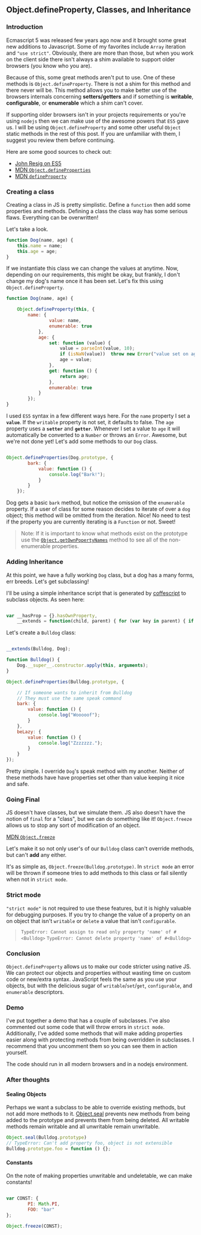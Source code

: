 ##  Object.defineProperty, Classes, and Inheritance

###  Introduction

Ecmascript 5 was released few years ago now and it brought some great new additions to Javascript. Some of my favorites include `Array` iteration and `"use strict"`. Obviously, there are more than those, but when you work on the client side there isn't always a shim available to support older browsers (you know who you are). 

Because of this, some great methods aren't put to use. One of these methods is `Object.defineProperty`. There is not a shim for this method and there never will be. This method allows you to make better use of the browsers internals concerning **setters/getters** and if something is **writable**, **configurable**, or **enumerable** which a shim can't cover.

If supporting older browsers isn't in your projects requirements or you're using `nodejs` then we can make use of the awesome powers that `ES5` gave us. I will be using `Object.defineProperty` and some other useful `Object` static methods in the rest of this post. If you are unfamiliar with them, I suggest you review them before continuing. 

Here are some good sources to check out:

* [John Resig on ES5](http://ejohn.org/blog/ecmascript-5-objects-and-properties/)
* [MDN `Object.defineProperties`](https://developer.mozilla.org/en-US/docs/JavaScript/Reference/Global_Objects/Object/defineProperties) 
* [MDN `defineProperty`](https://developer.mozilla.org/en-US/docs/JavaScript/Reference/Global_Objects/Object/defineProperty)     

### Creating a class

Creating a class in JS is pretty simplistic. Define a `function` then add some properties and methods. Defining a class the class way has some serious flaws. Everything can be overwritten! 

Let's take a look.

```javascript
function Dog(name, age) {
    this.name = name;
    this.age = age;
}
```

If we instantiate this class we can change the values at anytime. Now, depending on our requirements, this might be okay, but frankly, I don't change my dog's name once it has been set. Let's fix this using `Object.defineProperty`.

```javascript
function Dog(name, age) {

    Object.defineProperty(this, {
        name: {
                value: name,
                enumerable: true
            },
            age: {
                set: function (value) {
                    value = parseInt(value, 10);
                    if (isNaN(value))  throw new Error("value set on age is not a number");
                    age = value;
                },
                get: function () {
                    return age;
                },
                enumerable: true
            }
        });
}
```

I used `ES5` syntax in a few different ways here. For the `name` property I set a **`value`**. If the `writable` property is not set, it defaults to false.  The `age` property uses  a **`setter`** and **`getter`**.  Whenever I set a value to `age`  it will automatically be converted to a `Number` or throws an `Error`. Awesome, but we're not done yet! Let's add some methods to our `Dog` class.

```javascript

Object.defineProperties(Dog.prototype, {
        bark: {
            value: function () {
                console.log("Bark!");
            }
        } 
    });

``` 

Dog gets a basic `bark` method, but notice the omission of the `enumerable` property. If a user of class for some reason decides to iterate of over a `dog` object; this method will be omitted from the iteration. Nice! No need to test if the property you are currently iterating is a `Function` or not. Sweet!

> Note: If it is important to know what methods exist on the prototype use the [`Object.getOwnPopertyNames`](http://https://developer.mozilla.org/en-US/docs/JavaScript/Reference/Global_Objects/Object/getOwnPropertyNames) method to see all of the non-enumerable properties.

### Adding Inheritance

At this point, we have a fully working `Dog` class, but a dog has a many forms, err breeds. Let's get subclassing!

I'll be using a simple inheritance script that is generated by [coffescript](http://www.coffeescript.org) to subclass objects. As seen here:

```javascript

var __hasProp = {}.hasOwnProperty,
    __extends = function(child, parent) { for (var key in parent) { if (__hasProp.call(parent, key)) child[key] = parent[key]; } function ctor() { this.constructor = child; } ctor.prototype = parent.prototype; child.prototype = new ctor(); child.__super__ = parent.prototype; return child; };

```

Let's create a `Bulldog` class:

```javascript

__extends(Bulldog, Dog);

function Bulldog() {
    Dog.__super__.constructor.apply(this, arguments);
}

Object.defineProperties(Bulldog.prototype, {

    // If someone wants to inherit from Bulldog
    // They must use the same speak command
    bark: {
        value: function () {
            console.log("Wooooof");
        }
    },
    beLazy: {
        value: function () {
            console.log("Zzzzzzz.");
        }
    }
});

```

Pretty simple. I override `Dog`'s speak method with my another. Neither of these methods have have properties set other than value keeping it nice and safe.

### Going Final

JS doesn't have classes, but we simulate them. JS also doesn't have the notion of `final` for a "class", but we can do something like it! `Object.freeze` allows us to stop any sort of modification of an object.

[MDN `Object.freeze`](https://developer.mozilla.org/en-US/docs/JavaScript/Reference/Global_Objects/Object/freeze)

Let's make it so not only user's of our `Bulldog` class can't override methods, but can't **add** any either. 

It's as simple as, `Object.freeze(Bulldog.prototype)`. In `strict mode` an error will be thrown if someone tries to add methods to this class or fail silently when not in `strict mode`.

### Strict mode

`"strict mode"` is not required to use these features, but it is highly valuable for debugging purposes. If you try to change the value of a property on an on object that isn't `writable` or `delete` a value that isn't `configurable`.

> `TypeError: Cannot assign to read only property 'name' of #<Bulldog>`
> `TypeError: Cannot delete property 'name' of #<Bulldog>`

### Conclusion
`Object.defineProperty` allows us to make our code stricter using native JS. We can protect our objects and properties without wasting time on custom code or new/extra syntax. JavaScript feels the same as you use your objects, but with the delicious sugar of `writable`/`set`/`get`, `configurable`, and `enumerable` descriptors. 

### Demo

I've put together a demo that has a couple of subclasses. I've also commented out some code that will throw errors in `strict mode`. Additionally, I've added some methods that will make adding properties easier along with protecting methods from being overridden in subclasses.  I recommend that you uncomment them so you can see them in action yourself.

The code should run in all modern browsers and in a nodejs environment. 

### After thoughts

#### Sealing Objects
Perhaps we want a subclass to be able to override existing methods, but not add more methods to it. [Object.seal](https://developer.mozilla.org/en-US/docs/JavaScript/Reference/Global_Objects/Object/seal) prevents new methods from being added to the prototype and prevents them from being deleted. All writable methods remain writable and all unwritable remain unwritable.

```javascript
Object.seal(Bulldog.prototype)
// TypeError: Can't add property foo, object is not extensible
Bulldog.prototype.foo = function () {};
```

#### Constants
On the note of making properties unwritable and undeletable, we can make constants!

```javascript

var CONST: {
        PI: Math.PI,
        FOO: "bar"
};

Object.freeze(CONST);

```

